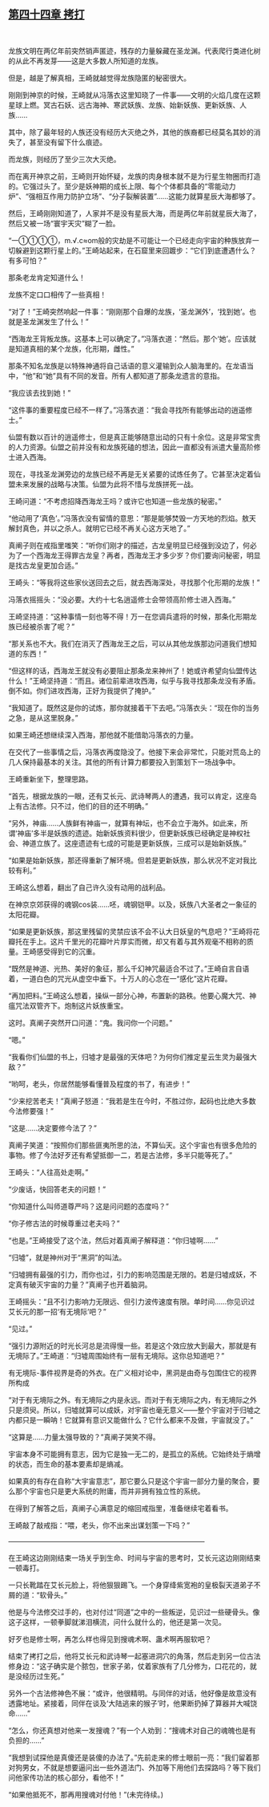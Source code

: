 ## [第四十四章 拷打](https://www.xxbiquge.com/11_11207/9026365.html)
﻿

  龙族文明在两亿年前突然销声匿迹，残存的力量躲藏在圣龙渊。代表爬行类进化树的从此不再发芽——这是大多数人所知道的龙族。

  但是，越是了解真相，王崎就越觉得龙族隐匿的秘密很大。

  刚刚到神京的时候，王崎就从冯落衣这里知晓了一件事——文明的火焰几度在这颗星球上燃。冥古石妖、远古海神、寒武妖族、龙族、始新妖族、更新妖族、人族……

  其中，除了最年轻的人族还没有经历大灭绝之外，其他的族裔都已经莫名其妙的消失了，甚至没有留下什么痕迹。

  而龙族，则经历了至少三次大灭绝。

  而在离开神京之前，王崎则开始怀疑，龙族的肉身根本就不是为行星生物圈而打造的。它强过头了。至少是妖神期的成长上限、每个个体都具备的“零能动力炉”、“强相互作用力防护立场”、“分子裂解装置”……这能力就算星辰大海都够了。

  然后，王崎刚刚知道了，人家并不是没有星辰大海，而是两亿年前就星辰大海了，然后又被一场“寰宇天灾”糊了一脸。

  “一①①①①，m.√.c≈om般的灾劫是不可能让一个已经走向宇宙的种族放弃一切躲避到这颗行星上的。”王崎站起来，在石窟里来回踱步：“它们到底遭遇什么？有多可怕？”

  那条老龙肯定知道什么！

  龙族不定口口相传了一些真相！

  “对了！”王崎突然响起一件事：“刚刚那个自爆的龙族，‘圣龙渊外’，‘找到她’。也就是圣龙渊发生了什么！”

  “西海龙王背叛龙族。这基本上可以确定了。”冯落衣道：“然后。那个‘她’。应该就是知道真相的某个龙族，化形期，雌性。”

  那条不知名龙族是以特殊神通将自己话语的意义灌输到众人脑海里的。在龙语当中，“他”和“她”具有不同的发音。所有人都知道了那条龙遗言的意指。

  “我应该去找到她！”

  “这件事的重要程度已经不一样了。”冯落衣道：“我会寻找所有能够出动的逍遥修士。”

  仙盟有数以百计的逍遥修士，但是真正能够随意出动的只有十余位。这是非常宝贵的人力资源。仙盟之前并没有和龙族死磕的想法，因此一直都没有派遣大量高阶修士进入西海。

  现在，寻找圣龙渊旁边的龙族已经不再是无关紧要的试炼任务了。它甚至决定着仙盟未来发展的战略与决策。仙盟为此将不惜与龙族拼死一战。

  王崎问道：“不考虑招降西海龙王吗？或许它也知道一些龙族的秘密。”

  “他动用了‘真色’。”冯落衣没有留情的意思：“那是能够焚毁一方天地的烈焰。敖天解封真色，并以之杀人。就明它已经不再关心这方天地了。”

  真阐子则在戒指里嗤笑：“听你们刚才的描述，古龙皇明显已经强到没边了，何必为了一个西海龙王得罪古龙皇？再者，西海龙王才多少岁？你们要询问秘密，明显是找古龙皇更加合适。”

  王崎头：“等我将这些家伙送回去之后，就去西海深处，寻找那个化形期的龙族！”

  冯落衣摇摇头：“没必要。大约十七名逍遥修士会带领高阶修士进入西海。”

  王崎坚持道：“这种事情一刻也等不得！万一在您调兵遣将的时候，那条化形期龙族已经被杀害了呢？”

  “那关系也不大。我们在消灭了西海龙王之后，可以从其他龙族那边问道我们想知道的东西！”

  “但这样的话，西海龙王就没有必要阻止那条龙来神州了！她或许希望向仙盟传达什么！”王崎坚持道：“而且。诸位前辈进攻西海，似乎与我寻找那条龙没有矛盾。倒不如。你们进攻西海，正好为我提供了掩护。”

  “我知道了。既然这是你的试炼，那你就接着干下去吧。”冯落衣头：“现在你的当务之急，是从这里脱身。”

  如果王崎还想继续深入西海，那他就不能借助冯落衣的力量。

  在交代了一些事情之后，冯落衣再度隐没了。他接下来会非常忙，只能对荒岛上的几人保持最基本的关注。其他的所有计算力都要投入到策划下一场战争中。

  王崎重新坐下，整理思路。

  “首先，根据龙族的一眼，还有艾长元、武诗琴两人的遭遇，我可以肯定，这座岛上有古法修。只不过，他们的目的还不明确。”

  “另外，神庙……人族鲜有神庙一，就算有神坛，也不会立于海外。如此来，所谓‘神庙’多半是妖族的遗迹。始新妖族资料很少，但更新妖族已经确定是神权社会、神道立族了。这座遗迹有七成的可能是更新妖族，三成可以是始新妖族。”

  “如果是始新妖族，那还得重新了解环境。但若是更新妖族，那么状况不定对我比较有利。”

  王崎这么想着，翻出了自己许久没有动用的战利品。

  在神京京郊获得的魂钢cos装……呸，魂钢铠甲。以及，妖族八大圣者之一象征的太阳花瓣。

  “如果是更新妖族，那这里残留的灵禁应该不会不认大日妖皇的气息吧？”王崎将花瓣托在手上。这片千里光的花瓣叶片厚实而微，却又有着与其外观毫不相称的质量。王崎感受得到它的沉重。

  “既然是神道、光热、美好的象征，那么千幻神咒最适合不过了。”王崎自言自语着，一道白色的咒光从虚空中垂下。十万人的心念在一“感化”这片花瓣。

  “再加把料。”王崎这么想着，操纵一部分心神，布置新的路秩。他要心魔大咒、神瘟咒法双管齐下。炮制这片妖族重宝。

  这时。真阐子突然开口问道：“鬼。我问你一个问题。”

  “嗯。”

  “我看你们仙盟的书上，归墟才是最强的天体吧？为何你们推定星云生灵为最强大敌？”

  “哟呵，老头，你居然能够看懂普及程度的书了，有进步！”

  “少来挖苦老夫！”真阐子怒道：“我若是生在今时，不胜过你，起码也比绝大多数今法修要强！”

  “这是……决定要修今法了？”

  真阐子笑道：“按照你们那些匪夷所思的法，不算仙天。这个宇宙也有很多危险的事物。修了今法好歹还有希望抵御一二，若是古法修，多半只能等死了。”

  王崎头：“人往高处走啊。”

  “少废话，快回答老夫的问题！”

  “你知道什么叫师道尊严吗？这是问问题的态度吗？”

  “你子修古法的时候尊重过老夫吗？”

  “也是。”王崎接受了这个法，然后对着真阐子解释道：“你归墟啊……”

  “归墟”，就是神州对于“黑洞”的叫法。

  “归墟拥有最强的引力，而你也过，引力的影响范围是无限的。若是归墟成妖，不定真有破灭宇宙的力量？”真阐子也开着脑洞。

  王崎摇头：“且不引力影响力无限远、但引力波传速度有限。单时间……你见识过艾长元的那一招‘有无境际’吧？”

  “见过。”

  “强引力源附近的时光长河总是流得慢一些。若是这个效应放大到最大，那就是有无境际了。”王崎道：“归墟周围始终有一层有无境际。这你总知道吧？”

  有无境际-事件视界是奇的外衣。在广义相对论中，黑洞是由奇与包围住它的视界所构成

  “对于有无境际之外。有无境际之内是永远。而对于有无境际之内，有无境际之外只是须臾。所以，归墟就算可以成妖，对宇宙也毫无意义——整个宇宙对于归墟之内都只是一瞬呐！它就算有意识又能做什么？它什么都来不及做，宇宙就没了。”

  “这算是……力量太强导致的？”真阐子哭笑不得。

  宇宙本身不可能拥有意志，因为它是独一无二的，是孤立的系统。它始终处于熵增的状态，而生命的基本要素却是熵减。

  如果真的有存在自称“大宇宙意志”，那它要么只是这个宇宙一部分力量的聚合，要么那个宇宙也只是更大系统的附庸，而并非拥有独立性的系统。

  在得到了解答之后，真阐子心满意足的缩回戒指里，准备继续宅着看书。

  王崎敲了敲戒指：“喂，老头，你不出来出谋划策一下吗？”

  ————————————————————————————

  在王崎这边刚刚结束一场关乎到生命、时间与宇宙的思考时，艾长元这边刚刚结束一顿毒打。

  一只长靴踏在艾长元脸上，将他狠狠踢飞。一个身穿绛紫宽袍的皇极裂天道弟子不屑的道：“软骨头。”

  他是与今法修交过手的，也对付过“同道”之中的一些叛逆，见识过一些硬骨头。像这子这样，一顿拳脚就涕泪横流，问什么就什么的，他还是第一次见。

  好歹也是修士啊，再怎么样也得见到搜魂术啊、蛊术啊再服软吧？

  结束了拷打之后，他将艾长元和武诗琴一起塞进洞穴的角落，然后走到另一位古法修身边：“这子确实是个脓包，世家子弟，仗着家族有了几分修为，口花花的，就是没经历过生死。”

  另外一个古法修神色不展：“或许，他很精明。与同伴的对话，他好像是故意没有透露地址。紧接着，同伴在谈及‘大陆逃来的猴子’时，他果断扔掉了算器并大喊饶命……”

  “怎么，你还真想对他来一发搜魂？”有一个人劝到：“搜魂术对自己的魂魄也是有负担的……”

  “我想到试探他是真傻还是装傻的办法了。”先前走来的修士眼前一亮：“我们留着那对狗男女，不就是想要逼问出一些外道法门、外加等下用他们去探路吗？等下我们问他家传功法的核心部分，看他不！”

  “如果他抵死不，那再用搜魂对付他！”(未完待续。)
